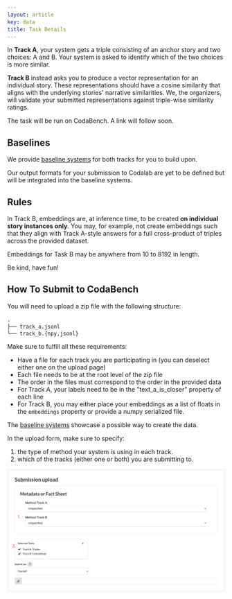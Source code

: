 ```yaml
---
layout: article
key: data
title: Task Details
---
```


In **Track A**, your system gets a triple consisting of an anchor story and two choices: A and B.
Your system is asked to identify which of the two choices is more similar.

**Track B** instead asks you to produce a vector representation for an individual story.
These representations should have a cosine similarity that aligns with the underlying stories' narrative similarities.
We, the organizers, will validate your submitted representations against triple-wise similarity ratings.

The task will be run on CodaBench. A link will follow soon.

## Baselines
We provide [baseline systems](https://github.com/narrative-similarity-task/semeval-2026-task-4-baselines) for both tracks for you to build upon.

Our output formats for your submission to Codalab are yet to be defined but will be integrated into the baseline systems.

## Rules
In Track B, embeddings are, at inference time, to be created **on individual story instances only**.
You may, for example, not create embeddings such that they align with Track A-style answers for a full cross-product of triples across the provided dataset.

Embeddings for Task B may be anywhere from 10 to 8192 in length.

Be kind, have fun!

## How To Submit to CodaBench
You will need to upload a zip file with the following structure:
```
.
├── track_a.jsonl
└── track_b.{npy,jsonl}
```

Make sure to fulfill all these requirements:
- Have a file for each track you are participating in (you can deselect either one on the upload page)
- Each file needs to be at the root level of the zip file
- The order in the files must correspond to the order in the provided data
- For Track A, your labels need to be in the "text_a_is_closer" property of each line
- For Track B, you may either place your embeddings as a list of floats in the `embeddings` property or provide a numpy serialized file.

The [baseline systems](https://github.com/narrative-similarity-task/semeval-2026-task-4-baselines) showcase a possible way to create the data.

In the upload form, make sure to specify:
1. the type of method your system is using in each track.
2. which of the tracks (either one or both) you are submitting to.

![Make sure to select the methodology and correct track](/img/upload_codabench.png)

